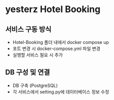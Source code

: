 # yesterz Hotel Booking
## 서비스 구동 방식
- Hotel-Booking 폴더 내에서 docker compose up
- 포트 변경 시 docker-compose.yml 파일 변경
- 실행할 서비스 필요 시 추가
## DB 구성 및 연결
- DB 구축 (PostgreSQL) 
- 각 서비스에서 setting.py에 데이터베이스 정보 수정
